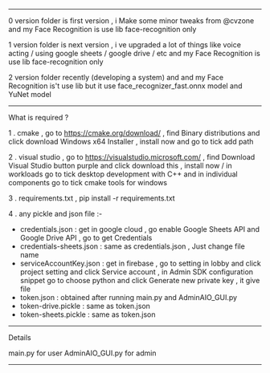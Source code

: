 ****************************************************

0 version folder is first version , i Make some minor tweaks from @cvzone and my Face Recognition is use lib face-recognition only

1 version folder is next version , i ve upgraded a lot of things like voice acting / using google sheets / google drive / etc and my Face Recognition is use lib face-recognition only

2 version folder recently (developing a system) and and my Face Recognition is't use lib but it use face_recognizer_fast.onnx model and YuNet model

****************************************************

What is required ?

1 . cmake , go to https://cmake.org/download/ , find Binary distributions and click download Windows x64 Installer , install now and go to tick add path

2 . visual studio , go to https://visualstudio.microsoft.com/ , find Download Visual Studio button purple and click download this , install now / in workloads go to tick desktop development with C++ and in individual components go to tick cmake tools for windows

3 . requirements.txt , pip install -r requirements.txt

4 . any pickle and json file :-
- credentials.json : get in google cloud , go enable Google Sheets API and Google Drive API , go to get Credentials
- credentials-sheets.json : same as credentials.json , Just change file name
- serviceAccountKey.json : get in firebase , go to setting in lobby and click project setting and click Service account , in Admin SDK configuration snippet go to choose python and click Generate new private key , it give file
- token.json : obtained after running main.py and AdminAIO_GUI.py
- token-drive.pickle : same as token.json
- token-sheets.pickle : same as token.json

****************************************************

Details

main.py for user
AdminAIO_GUI.py for admin

****************************************************
